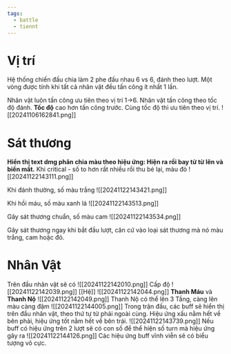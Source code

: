 ```yaml
---
tags:
  - battle
  - tiennt
---
```

# Vị trí
Hệ thống chiến đấu chia làm 2 phe đấu nhau 6 vs 6, đánh theo lượt. 
Một vòng được tính khi tất cả nhân vật đều tấn công ít nhất 1 lần.

Nhân vật luôn tấn công ưu tiên theo vị trí 1->6.
Nhân vật tấn công theo tốc độ đánh. **Tốc độ** cao hơn tấn công trước.
Cùng tốc độ thì ưu tiên theo vị trí.
![[20241106162841.png]]

# Sát thương
**Hiển thị text dmg phân chia màu theo hiệu ứng: Hiện ra rồi bay từ từ lên và biến mất.**
Khi critical - số to hơn rất nhiều rồi thu bé lại, màu đỏ
![[20241122143111.png]]

Khi đánh thường, số màu trắng
![[20241122143421.png]]

Khi hồi máu, số màu xanh lá
![[20241122143513.png]]

Gây sát thương chuẩn, số màu cam
![[20241122143534.png]]

Gây sát thương ngay khi bắt đầu lượt, căn cứ vào loại sát thương mà nó màu trắng, cam hoặc đỏ.
# Nhân Vật
Trên đầu nhân vật sẽ có
![[20241122142010.png]]
Cấp độ ![[20241122142039.png]]
[[Hệ]] ![[20241122142044.png]]
**Thanh Máu** và **Thanh Nộ** ![[20241122142049.png]]
Thanh Nộ có thể lên 3 Tầng, càng lên màu càng đậm ![[20241122144005.png]] 
Trong trận đấu, các buff sẽ hiển thị trên đầu nhân vật, theo thứ tự từ phải ngoài cùng. Hiệu ứng xấu nằm hết về bên phải, hiệu ứng tốt nằm hết về bên trái.
![[20241122143739.png]]
Nếu buff có hiệu ứng trên 2 lượt sẽ có con số để thể hiện số turn mà hiệu ứng gây ra ![[20241122144126.png]]
Các hiệu ứng buff vĩnh viễn sẽ có biểu tượng vô cực.
